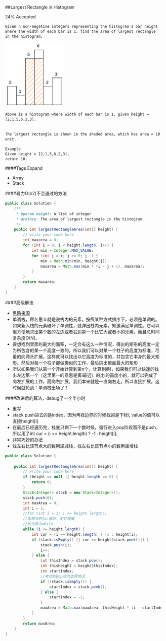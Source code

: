 ##Largest Rectangle in Histogram

24% Accepted

	Given n non-negative integers representing the histogram's bar height
    where the width of each bar is 1, find the area of largest rectangle in the histogram.

![histogram_area](../image/histogram_area.png)

	Above is a histogram where width of each bar is 1, given height = [2,1,5,6,2,3].


	The largest rectangle is shown in the shaded area, which has area = 10 unit.

	Example
	Given height = [2,1,5,6,2,3],
	return 10.

####Tags Expand
- Array
- Stack

####暴力O(n2)不会通过的方法
```java
public class Solution {
    /**
     * @param height: A list of integer
     * @return: The area of largest rectangle in the histogram
     */
    public int largestRectangleArea(int[] height) {
        // write your code here
        int maxarea = 0;
        for (int i = 0; i < height.length; i++) {
            int min = Integer.MAX_VALUE;
            for (int j = i; j >= 0; j--) {
                min = Math.min(min, height[j]);
                maxarea = Math.max(min * (i - j + 1), maxarea);
            }
        }
        return maxarea;
    }
}

```

####高级解法
- [思路来源](http://www.cnblogs.com/legendmaner/archive/2013/04/18/3028748.html)
- 单调栈，顾名思义就是说栈内的元素，按照某种方式排序下，必须是单调的。如果新入栈的元素破坏了单调性，就弹出栈内元素，知道满足单调性。它可以很方便地求出某个数的左边或者右边第一个比它大或者小的元素，而且总时间复杂度O(N)。
- 要想找到里面的最大的面积，一定会有这么一种情况，得出的矩形的高度一定为所包含的某一个高度一致的。所以我们可以对某一个柱子的高度为标准，尽量的向两头扩展，这样就可以找出以它高度为标准的，并包含它本身的最大矩形。然后对每一个柱子都做类似的工作，最后挑出里面最大的矩形
- 所以如果我们从第一个开始计算到第n个，计算到i时，如果我们可以快速的找出左边第一个（这里第一的意思是离i最近）的比i的高度小的，就可以完成了向左扩展的工作，而向右扩展，我们本来就是一直向右走，所以直接扩展。这时候就轮到：单调栈出场了！

####改进后的算法，debug了一个半小时
- 重写
- stack push进去的是index，因为再找边界的时候找的是下标i, value的值可以直接height[i]
- 在最后已经遍历完，栈底只剩下一个数时候，强行进入pop阶段而不是push，所以用了int cur = (i == height.length) ? -1 : height[i];
- 非常巧妙的办法
- 找左右比该节点大的数用递减栈，找左右比该节点小的数用递增栈

```java
public class Solution {

    public int largestRectangleArea(int[] height) {
        // write your code here
        if (height == null || height.length == 0) {
            return 0;
        }
        Stack<Integer> stack = new Stack<Integer>();
        stack.push(0);
        int maxArea = 0;
        int i = 1;
        //for (int i = 1; i <= height.length;)
        //本来写的for循环，更好理解
        //优化改为while
        while (i <= height.length) {
            int cur = (i == height.length) ? -1 : height[i];
            if (stack.isEmpty() || cur >= height[stack.peek()]) {
                stack.push(i);
                i++;
            } else {
                int thisIndex = stack.pop();
                int thisHeight = height[thisIndex];
                int startIndex;
                //考虑到pop后的边界情况
                if (!stack.isEmpty()) {
                    startIndex = stack.peek();
                } else {
                    startIndex = -1;
                }
                maxArea = Math.max(maxArea, thisHeight * (i - startIndex - 1));
            }
        }
        return maxArea;
    }
}




```
